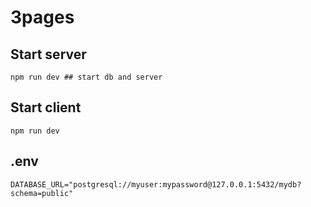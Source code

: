 # 3pages

## Start server

```
npm run dev ## start db and server
```

## Start client

```
npm run dev
```

## .env

```
DATABASE_URL="postgresql://myuser:mypassword@127.0.0.1:5432/mydb?schema=public"
```